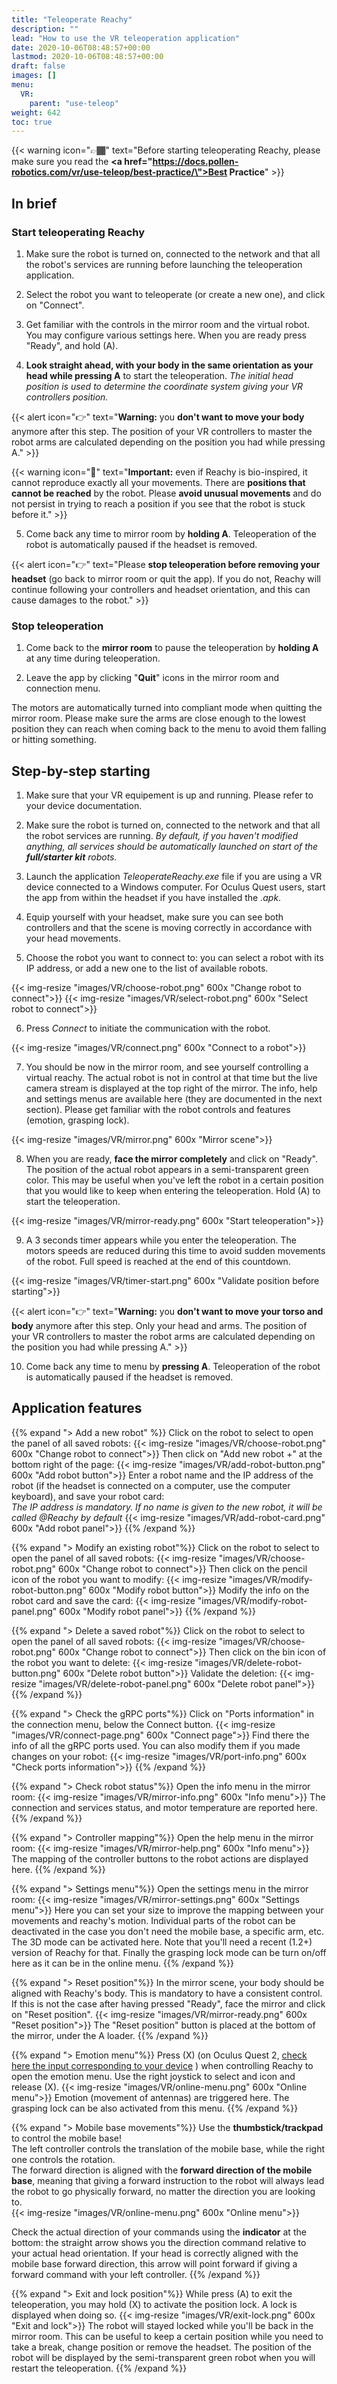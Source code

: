 ```yaml
---
title: "Teleoperate Reachy"
description: ""
lead: "How to use the VR teleoperation application"
date: 2020-10-06T08:48:57+00:00
lastmod: 2020-10-06T08:48:57+00:00
draft: false
images: []
menu:
  VR:
    parent: "use-teleop"
weight: 642
toc: true
---
```


{{< warning icon="👉🏾" text="Before starting teleoperating Reachy, please make sure you read the  <b><a href=\"https://docs.pollen-robotics.com/vr/use-teleop/best-practice/\">Best Practice</a></b>" >}}

## In brief

### Start teleoperating Reachy

1. Make sure the robot is turned on, connected to the network and that all the robot's services are running before launching the teleoperation application.

2. Select the robot you want to teleoperate (or create a new one), and click on "Connect".

3. Get familiar with the controls in the mirror room and the virtual robot. You may configure various settings here. When you are ready press "Ready", and hold (A).

4. **Look straight ahead, with your body in the same orientation as your head while pressing A** to start the teleoperation. *The initial head position is used to determine the coordinate system giving your VR controllers position.* 

{{< alert icon="👉" text="<b>Warning:</b> you <b>don't want to move your body</b> anymore after this step. The position of your VR controllers to master the robot arms are calculated depending on the position you had while pressing A." >}}

{{< warning icon="🚨" text="<b>Important:</b> even if Reachy is bio-inspired, it cannot reproduce exactly all your movements. There are <b>positions that cannot be reached</b> by the robot. Please <b>avoid unusual movements</b> and do not persist in trying to reach a position if you see that the robot is stuck before it." >}}

5. Come back any time to mirror room by **holding A**. Teleoperation of the robot is automatically paused if the headset is removed.

{{< alert icon="👉" text="Please <b>stop teleoperation before removing your headset</b> (go back to mirror room or quit the app). If you do not, Reachy will continue following your controllers and headset orientation, and this can cause damages to the robot." >}}

### Stop teleoperation

1. Come back to the **mirror room** to pause the teleoperation by **holding A** at any time during teleoperation.  

2. Leave the app by clicking "**Quit**" icons in the mirror room and connection menu. 

The motors are automatically turned into compliant mode when quitting the mirror room. Please make sure the arms are close enough to the lowest position they can reach when coming back to the menu to avoid them falling or hitting something.  


## Step-by-step starting
1. Make sure that your VR equipement is up and running. Please refer to your device documentation.

2. Make sure the robot is turned on, connected to the network and that all the robot services are running. *By default, if you haven't modified anything, all services should be automatically launched on start of the **full/starter kit** robots.*

3. Launch the application *TeleoperateReachy.exe* file if you are using a VR device connected to a Windows computer. For Oculus Quest users, start the app from within the headset if you have installed the *.apk*.

4. Equip yourself with your headset, make sure you can see both controllers and that the scene is moving correctly in accordance with your head movements.

5. Choose the robot you want to connect to: you can select a robot with its IP address, or add a new one to the list of available robots.

{{< img-resize "images/VR/choose-robot.png" 600x "Change robot to connect">}}
{{< img-resize "images/VR/select-robot.png" 600x "Select robot to connect">}}

6. Press *Connect* to initiate the communication with the robot.

{{< img-resize "images/VR/connect.png" 600x "Connect to a robot">}}

7. You should be now in the mirror room, and see yourself controlling a virtual reachy. The actual robot is not in control at that time but the live camera stream is displayed at the top right of the mirror. The info, help and settings menus are available here (they are documented in the next section). Please get familiar with the robot controls and features (emotion, grasping lock).

{{< img-resize "images/VR/mirror.png" 600x "Mirror scene">}}

8. When you are ready, **face the mirror completely** and click on "Ready". The position of the actual robot appears in a semi-transparent green color. This may be useful when you've left the robot in a certain position that you would like to keep when entering the teleoperation. Hold (A) to start the teleoperation.

{{< img-resize "images/VR/mirror-ready.png" 600x "Start teleoperation">}}

9. A 3 seconds timer appears while you enter the teleoperation. The motors speeds are reduced during this time to avoid sudden movements of the robot. Full speed is reached at the end of this countdown.

{{< img-resize "images/VR/timer-start.png" 600x "Validate position before starting">}}

{{< alert icon="👉" text="<b>Warning:</b> you <b>don't want to move your torso and body</b> anymore after this step. Only your head and arms. The position of your VR controllers to master the robot arms are calculated depending on the position you had while pressing A." >}}

10. Come back any time to menu by **pressing A**. Teleoperation of the robot is automatically paused if the headset is removed.


## Application features

{{% expand "> Add a new robot" %}}
Click on the robot to select to open the panel of all saved robots:
{{< img-resize "images/VR/choose-robot.png" 600x "Change robot to connect">}}
Then click on "Add new robot +" at the bottom right of the page:
{{< img-resize "images/VR/add-robot-button.png" 600x "Add robot button">}}
Enter a robot name and the IP address of the robot (if the headset is connected on a computer, use the computer keyboard), and save your robot card:  
*The IP address is mandatory. If no name is given to the new robot, it will be called @Reachy by default*
{{< img-resize "images/VR/add-robot-card.png" 600x "Add robot panel">}}
{{% /expand %}}

{{% expand "> Modify an existing robot"%}}
Click on the robot to select to open the panel of all saved robots:
{{< img-resize "images/VR/choose-robot.png" 600x "Change robot to connect">}}
Then click on the pencil icon of the robot you want to modify:
{{< img-resize "images/VR/modify-robot-button.png" 600x "Modify robot button">}}
Modify the info on the robot card and save the card:
{{< img-resize "images/VR/modify-robot-panel.png" 600x "Modify robot panel">}}
{{% /expand %}}

{{% expand "> Delete a saved robot"%}}
Click on the robot to select to open the panel of all saved robots:
{{< img-resize "images/VR/choose-robot.png" 600x "Change robot to connect">}}
Then click on the bin icon of the robot you want to delete:
{{< img-resize "images/VR/delete-robot-button.png" 600x "Delete robot button">}}
Validate the deletion:
{{< img-resize "images/VR/delete-robot-panel.png" 600x "Delete robot panel">}}
{{% /expand %}}

{{% expand "> Check the gRPC ports"%}}
Click on "Ports information" in the connection menu, below the Connect button.
{{< img-resize "images/VR/connect-page.png" 600x "Connect page">}}
Find there the info of all the gRPC ports used. You can also modify them if you made changes on your robot:
{{< img-resize "images/VR/port-info.png" 600x "Check ports information">}}
{{% /expand %}}

{{% expand "> Check robot status"%}}
Open the info menu in the mirror room:
{{< img-resize "images/VR/mirror-info.png" 600x "Info menu">}}
The connection and services status, and motor temperature are reported here.
{{% /expand %}}

{{% expand "> Controller mapping"%}}
Open the help menu in the mirror room:
{{< img-resize "images/VR/mirror-help.png" 600x "Info menu">}}
The mapping of the controller buttons to the robot actions are displayed here.
{{% /expand %}}

{{% expand "> Settings menu"%}}
Open the settings menu in the mirror room:
{{< img-resize "images/VR/mirror-settings.png" 600x "Settings menu">}}
Here you can set your size to improve the mapping between your movements and reachy's motion. Individual parts of the robot can be deactivated in the case you don't need the mobile base, a specific arm, etc. The 3D mode can be activated here. Note that you'll need a recent (1.2+) version of Reachy for that. Finally the grasping lock mode can be turn on/off here as it can be in the online menu.
{{% /expand %}}

{{% expand "> Reset position"%}}
In the mirror scene, your body should be aligned with Reachy's body. This is mandatory to have a consistent control. If this is not the case after having pressed "Ready", face the mirror and click on "Reset position".
{{< img-resize "images/VR/mirror-ready.png" 600x "Reset position">}}
The "Reset position" button is placed at the bottom of the mirror, under the A loader.
{{% /expand %}}

{{% expand "> Emotion menu"%}}
Press (X) (on Oculus Quest 2, [check here the input corresponding to your device](https://docs.pollen-robotics.com/vr/use-teleop/commands/) ) when controlling Reachy to open the emotion menu. Use the right joystick to select and icon and release (X).
{{< img-resize "images/VR/online-menu.png" 600x "Online menu">}}
Emotion (movement of antennas) are triggered here. The grasping lock can be also activated from this menu.
{{% /expand %}}

{{% expand "> Mobile base movements"%}}
Use the **thumbstick/trackpad** to control the mobile base!  
The left controller controls the translation of the mobile base, while the right one controls the rotation.  
The forward direction is aligned with the **forward direction of the mobile base**, meaning that giving a forward instruction to the robot will always lead the robot to go physically forward, no matter the direction you are looking to.  
{{< img-resize "images/VR/online-menu.png" 600x "Online menu">}}

Check the actual direction of your commands using the **indicator** at the bottom: the straight arrow shows you the direction command relative to your actual head orientation. If your head is correctly aligned with the mobile base forward direction, this arrow will point forward if giving a forward command with your left controller.
{{% /expand %}}

{{% expand "> Exit and lock position"%}}
While press (A) to exit the teleoperation, you may hold (X) to activate the position lock. A lock is displayed when doing so.
{{< img-resize "images/VR/exit-lock.png" 600x "Exit and lock">}}
The robot will stayed locked while you'll be back in the mirror room. This can be useful to keep a certain position while you need to take a break, change position or remove the headset. The position of the robot will be displayed by the semi-transparent green robot when you will restart the teleoperation.
{{% /expand %}}